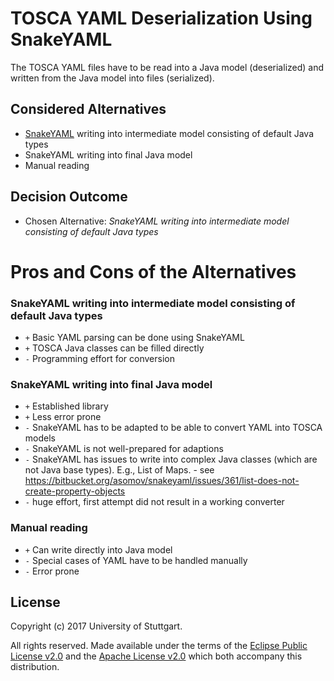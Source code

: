 # TOSCA YAML Deserialization Using SnakeYAML

The TOSCA YAML files have to be read into a Java model (deserialized) and written from the Java model into files (serialized).

## Considered Alternatives

* [SnakeYAML](https://bitbucket.org/asomov/snakeyaml) writing into intermediate model consisting of default Java types
* SnakeYAML writing into final Java model
* Manual reading

## Decision Outcome

* Chosen Alternative: *SnakeYAML writing into intermediate model consisting of default Java types*

# Pros and Cons of the Alternatives
  
### SnakeYAML writing into intermediate model consisting of default Java types
  
* `+` Basic YAML parsing can be done using SnakeYAML
* `+` TOSCA Java classes can be filled directly
* `-` Programming effort for conversion

### SnakeYAML writing into final Java model

* `+` Established library
* `+` Less error prone 
* `-` SnakeYAML has to be adapted to be able to convert YAML into TOSCA models
* `-` SnakeYAML is not well-prepared for adaptions
* `-` SnakeYAML has issues to write into complex Java classes (which are not Java base types). E.g., List of Maps. - see <https://bitbucket.org/asomov/snakeyaml/issues/361/list-does-not-create-property-objects>
* `-` huge effort, first attempt did not result in a working converter

### Manual reading

* `+` Can write directly into Java model
* `-` Special cases of YAML have to be handled manually
* `-` Error prone

## License

Copyright (c) 2017 University of Stuttgart.

All rights reserved. Made available under the terms of the [Eclipse Public License v2.0] and the [Apache License v2.0] which both accompany this distribution.

 [Apache License v2.0]: http://www.apache.org/licenses/LICENSE-2.0.html
 [Eclipse Public License v2.0]: http://www.eclipse.org/legal/epl-v20.html
